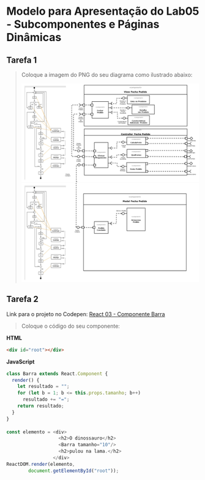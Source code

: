 # Modelo para Apresentação do Lab05 - Subcomponentes e Páginas Dinâmicas

## Tarefa 1
> Coloque a imagem do PNG do seu diagrama como ilustrado abaixo:
> 
> ![Diagrama de Subcomponentes](images/Slide3.JPG)
> ![Diagrama de Subcomponentes](images/Slide4.JPG)

## Tarefa 2
Link para o projeto no Codepen: [React 03 - Componente Barra](https://codepen.io/santanche/pen/KKzmbwR)

> Coloque o código do seu componente:
>
**HTML**
~~~html
<div id="root"></div>
~~~

**JavaScript**
~~~javascript
class Barra extends React.Component {
  render() {
    let resultado = "";
    for (let b = 1; b <= this.props.tamanho; b++)
      resultado += "=";
    return resultado;
  }
}

const elemento = <div>
                   <h2>O dinossauro</h2>
                   <Barra tamanho="10"/>
                   <h2>pulou na lama.</h2>
                 </div>
ReactDOM.render(elemento, 
        document.getElementById("root"));
~~~
